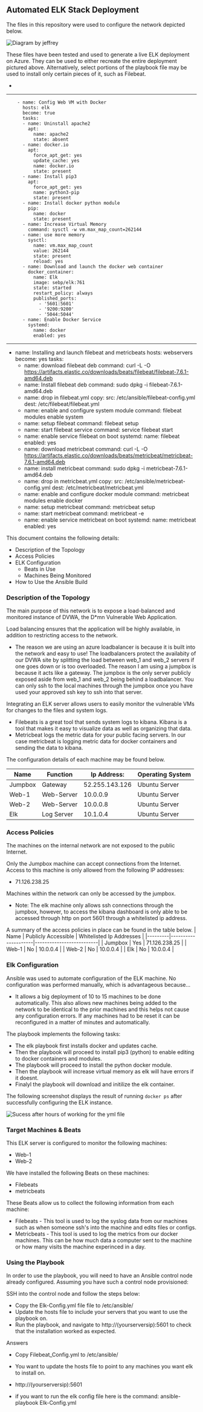 ## Automated ELK Stack Deployment

The files in this repository were used to configure the network depicted below.

![Diagram by jeffrey](Images/Network_Diagram_For_Project.png)

These files have been tested and used to generate a live ELK deployment on Azure. They can be used to either recreate the entire deployment pictured above. Alternatively, select portions of the playbook file may be used to install only certain pieces of it, such as Filebeat.

- 
---
        - name: Config Web VM with Docker
          hosts: elk
          become: true
          tasks:
          - name: Uninstall apache2
            apt:
              name: apache2
              state: absent
          - name: docker.io
            apt:
              force_apt_get: yes
              update_cache: yes
              name: docker.io
              state: present
          - name: Install pip3
            apt:
              force_apt_get: yes
              name: python3-pip
              state: present
          - name: Install docker python module
            pip:
              name: docker
              state: present
          - name: Increase Virtual Memory
            command: sysctl -w vm.max_map_count=262144
          - name: use more memory
            sysctl:
              name: vm.max_map_count
              value: 262144
              state: present
              reload: yes
          - name: Download and launch the docker web container
            docker_container:
              name: Elk
              image: sebp/elk:761
              state: started
              restart_policy: always
              published_ports:
                - '5601:5601'
                - '9200:9200'
                - '5044:5044'
          - name: Enable Docker Service
            systemd:
              name: docker
              enabled: yes
---
- name: Installing and launch filebeat and metricbeats
  hosts: webservers
  become: yes
  tasks:
  - name: download filebeat deb
    command: curl -L -O https://artifacts.elastic.co/downloads/beats/filebeat/filebeat-7.6.1-amd64.deb
  - name: Install filebeat deb
    command: sudo dpkg -i filebeat-7.6.1-amd64.deb
  - name: drop in filebeat.yml
    copy:
      src: /etc/ansible/filebeat-config.yml
      dest: /etc/filebeat/filebeat.yml
  - name: enable and configure system module
    command: filebeat modules enable system
  - name: setup filebeat
    command: filebeat setup
  - name: start filebeat service
    command: service filebeat start
  - name: enable service filebeat on boot
    systemd:
      name: filebeat
      enabled: yes
  - name: download metricbeat
    command: curl -L -O https://artifacts.elastic.co/downloads/beats/metricbeat/metricbeat-7.6.1-amd64.deb
  - name: install metricbeat
    command: sudo dpkg -i metricbeat-7.6.1-amd64.deb
  - name: drop in metricbeat.yml
    copy:
      src: /etc/ansible/metricbeat-config.yml
      dest: /etc/metricbeat/metricbeat.yml
  - name: enable and configure docker module
    command: metricbeat modules enable docker
  - name: setup metricbeat
    command: metricbeat setup
  - name: start metricbeat
    command: metricbeat -e
  - name: enable service metricbeat on boot
    systemd:
      name: metricbeat
      enabled: yes

This document contains the following details:
- Description of the Topology
- Access Policies
- ELK Configuration
  - Beats in Use
  - Machines Being Monitored
- How to Use the Ansible Build


### Description of the Topology

The main purpose of this network is to expose a load-balanced and monitored instance of DVWA, the D*mn Vulnerable Web Application.

Load balancing ensures that the application will be highly available, in addition to restricting access to the network.
- The reason we are using an azure loadbalancer is because it is built into the network and easy to use! The loadbalancers protect the availabity of our DVWA site by splitting the load between web_1 and web_2 servers if one goes down or is too overloaded. The reason I am using a jumpbox is because it acts like a gateway. The jumpbox is the only server publicly exposed aside from web_1 and web_2 being behind a loadbalancer. You can only ssh to the local machines through the jumpbox once you have used your approved ssh key to ssh into that server.

Integrating an ELK server allows users to easily monitor the vulnerable VMs for changes to the files and system logs.
- Filebeats is a great tool that sends system logs to kibana. Kibana is a tool that makes it easy to visualize data as well as organizing that data.
- Metricbeat logs the metric data for your public facing servers. In our case metricbeat is logging metric data for docker containers and sending the data to kibana.

The configuration details of each machine may be found below.

| Name    | Function   | Ip Address:    | Operating System |
|---------|------------|----------------|------------------|
| Jumpbox | Gateway    | 52.255.143.126 | Ubuntu Server    |
| Web-1   | Web-Server | 10.0.0.9       | Ubuntu Server    |
| Web-2   | Web-Server | 10.0.0.8       | Ubuntu Server    |
| Elk     | Log Server | 10.1.0.4       | Ubuntu Server    |

### Access Policies

The machines on the internal network are not exposed to the public Internet. 

Only the Jumpbox machine can accept connections from the Internet. Access to this machine is only allowed from the following IP addresses:
- 71.126.238.25

Machines within the network can only be accessed by the jumpbox.
- Note: The elk machine only allows ssh connections through the jumpbox, however, to access the kibana dashboard is only able to be accessed through http on port 5601 through a whitelisted ip address.

A summary of the access policies in place can be found in the table below.
| Name    | Publicly Accessible | Whitelisted Ip Addresses |
|---------|---------------------|--------------------------|
| Jumpbox | Yes                 | 71.126.238.25            |
| Web-1   | No                  | 10.0.0.4                 |
| Web-2   | No                  | 10.0.0.4                 |
| Elk     | No                  | 10.0.0.4                 |

### Elk Configuration

Ansible was used to automate configuration of the ELK machine. No configuration was performed manually, which is advantageous because...
- It allows a big deployment of 10 to 15 machines to be done automatically. This also allows new machines being added to the network to be identical to the prior machines and this helps not cause any configuration errors. If any machines had to be reset it can be reconfigured in a matter of minutes and automatically.

The playbook implements the following tasks:
- The elk playbook first installs docker and updates cache.
- Then the playbook will proceed to install pip3 (python) to enable editing to docker containers and modules.
- The playbook will proceed to install the python docker module.
- Then the playbook will increase virtual memory as elk will have errors if it doesnt.
- Finalyl the playbook will download and initilize the elk container.

The following screenshot displays the result of running `docker ps` after successfully configuring the ELK instance.

![Sucess after hours of working for the yml file](Images/Docker_Running_Elk.png)

### Target Machines & Beats
This ELK server is configured to monitor the following machines:
- Web-1
- Web-2

We have installed the following Beats on these machines:
- Filebeats 
- metricbeats 

These Beats allow us to collect the following information from each machine:
- Filebeats - This tool is used to log the syslog data from our machines such as when someone ssh's into the machine and edits files or configs.
- Metricbeats - This tool is used to log the metrics from our docker machines. This can be how much data a computer sent to the machine or how many visits the machine experinced in a day.

### Using the Playbook
In order to use the playbook, you will need to have an Ansible control node already configured. Assuming you have such a control node provisioned: 

SSH into the control node and follow the steps below:
- Copy the Elk-Config.yml file file to /etc/ansible/
- Update the hosts file to include your servers that you want to use the playbook on.
- Run the playbook, and navigate to http://(yourserversip):5601 to check that the installation worked as expected.

Answers
- Copy Filebeat_Config.yml to /etc/ansible/
- You want to update the hosts file to point to any machines you want elk to install on.
- http://(yourserversip):5601

- if you want to run the elk config file here is the command:
ansible-playbook Elk-Config.yml
